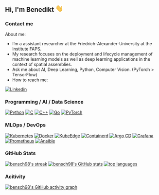 ## Hi, I'm Benedikt <img src="https://raw.githubusercontent.com/ABSphreak/ABSphreak/master/gifs/Hi.gif" width="25px">

### Contact me

About me:
- I’m a assistant researcher at the Friedrich-Alexander-University at the Institute FAPS.
- My research focuses on the deployment and lifecycle management of machine learning models as well as deep learning applications in the context of spatial assemblies.
- Ask me about AI, Deep Learning, Python, Computer Vision. (PyTorch > TensorFlow)
- How to reach me:

[![Linkedin](https://img.shields.io/badge/linkedin-%230077B5.svg?&style=for-the-badge&logo=linkedin&logoColor=white)](https://www.linkedin.com/in/benedikt-scheffler/)

<!-- Skills -->

### Programming / AI / Data Science

[![Python](https://img.shields.io/badge/python-4B8BBE.svg?&style=for-the-badge&logo=python&logoColor=FFD43B)](https://www.python.org)
[![C](https://img.shields.io/badge/c-5E97D0.svg?&style=for-the-badge&logo=c++&logoColor=5E97D0)](https://cplusplus.com)
[![C++](https://img.shields.io/badge/c++-5E97D0.svg?&style=for-the-badge&logo=c++&logoColor=5E97D0)](https://cplusplus.com)
[![Go](https://img.shields.io/badge/go-5E97D0.svg?&style=for-the-badge&logo=go&logoColor=5E97D0)](https://go.dev/doc/)
[![PyTorch](https://img.shields.io/badge/pytorch-262626.svg?&style=for-the-badge&logo=pytorch&logoColor=ee4c2c)](https://pytorch.org)


### MLOps / DevOps

[![Kubernetes](https://img.shields.io/badge/kubernetes-ffffff.svg?&style=for-the-badge&logo=kubernetes&logoColor=0444bc)](https://kubernetes.io)
[![Docker](https://img.shields.io/badge/docker-0db7ed.svg?&style=for-the-badge&logo=docker&logoColor=ffffff)](https://www.docker.com)
[![KubeEdge](https://img.shields.io/badge/kubeedge-ffffff.svg?&style=for-the-badge&logo=kubernetes&logoColor=0444bc)](https://kubeedge.io/en)
[![Containerd](https://img.shields.io/badge/containerd-ffffff.svg?&style=for-the-badge&logo=containerd)](https://containerd.io/)
[![Argo CD](https://img.shields.io/badge/argocd-ffffff.svg?&style=for-the-badge&logo=argo)](https://argo-cd.readthedocs.io/en/stable/)
[![Grafana](https://img.shields.io/badge/grafana-ffffff.svg?&style=for-the-badge&logo=grafana)](https://grafana.com/)
[![Prometheus](https://img.shields.io/badge/prometheus-ffffff.svg?&style=for-the-badge&logo=prometheus)](https://prometheus.io/)
[![Ansible](https://img.shields.io/badge/ansible-ffffff.svg?&style=for-the-badge&logo=ansible)](https://www.ansible.com/)



### GitHub Stats

[![bensch98's streak](https://github-readme-streak-stats.herokuapp.com/?user=bensch98&theme=radical&show)](https://github.com/DenverCoder1/github-readme-streak-stats)
[![bensch98's GitHub stats](https://github-readme-stats.vercel.app/api?username=bensch98&count_private=true&show_icons=true&theme=radical&show)](https://github.com/jstrieb/github-stats)
[![top languages](https://github-readme-stats.vercel.app/api/top-langs/?username=bensch98&layout=compact&show_icons=true&theme=radical&show&hide=jupyter)](https://github.com/jstrieb/github-stats)


### Acitivity

[![bensch98's GitHub activity graph](https://activity-graph.herokuapp.com/graph?username=bensch98&theme=dracula)](https://github.com/ashutosh00710/github-readme-activity-graph)
